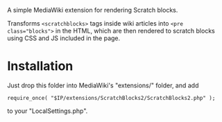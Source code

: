 A simple MediaWiki extension for rendering Scratch blocks.

Transforms `<scratchblocks>` tags inside wiki articles into `<pre class="blocks">`
in the HTML, which are then rendered to scratch blocks using CSS and JS
included in the page.


Installation
============

Just drop this folder into MediaWiki's "extensions/" folder, and add

    require_once( "$IP/extensions/ScratchBlocks2/ScratchBlocks2.php" );

to your "LocalSettings.php".

